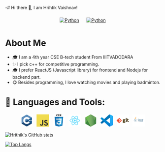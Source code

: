-#  Hi there 👋, I am Hrihtik Vaishnav!

<p align="center">
 <a href="https://www.linkedin.com/in/hrithik-vaishnav-6174271b9/" target="_blank" rel="noopener noreferrer"> <img src="https://img.shields.io/badge/LinkedIn-0077B5?style=for-the-badge&logo=linkedin&logoColor=white" alt="Python" height="40" style="vertical-align:top; margin:10px"></a>
 <a href="mailto:hrithik.vaishnav@shipsy.io"> <img src="https://img.shields.io/badge/Gmail-D14836?style=for-the-badge&logo=gmail&logoColor=white" alt="Python" height="40" style="vertical-align:top; margin:10px"></a>
</p>

# About Me

-   🎓  I am a 4th year CSE B-tech student From IIITVADODARA
-   ✨  I pick c++ for competitive programming.
-   🎓  I prefer ReactJS (Javascript library) for frontend and Nodejs for backend part.
-   😋  Besides programming, I love watching movies and playing badminton.


# 🧰 Languages and Tools:
<p align="center">
<img src="https://raw.githubusercontent.com/github/explore/80688e429a7d4ef2fca1e82350fe8e3517d3494d/topics/cpp/cpp.png" alt="c++" height="40" style="vertical-align:top; margin:4px">
<img src="https://raw.githubusercontent.com/github/explore/80688e429a7d4ef2fca1e82350fe8e3517d3494d/topics/javascript/javascript.png" alt="Javascript" height="40" style="vertical-align:top; margin:4px">
<img src="https://raw.githubusercontent.com/github/explore/80688e429a7d4ef2fca1e82350fe8e3517d3494d/topics/css/css.png" alt="css" height="40" style="vertical-align:top; margin:4px">
<img src="https://raw.githubusercontent.com/github/explore/80688e429a7d4ef2fca1e82350fe8e3517d3494d/topics/react/react.png" alt="reactjs" height="40" style="vertical-align:top; margin:4px">
<img src="https://raw.githubusercontent.com/github/explore/80688e429a7d4ef2fca1e82350fe8e3517d3494d/topics/nodejs/nodejs.png" alt="nodejs" height="40" style="vertical-align:top; margin:4px">
<img src="https://raw.githubusercontent.com/github/explore/80688e429a7d4ef2fca1e82350fe8e3517d3494d/topics/visual-studio-code/visual-studio-code.png" alt="VS Code" height="40" style="vertical-align:top; margin:4px">
<img src="https://raw.githubusercontent.com/github/explore/80688e429a7d4ef2fca1e82350fe8e3517d3494d/topics/git/git.png" alt="git" height="40" style="vertical-align:top; margin:4px">
<img src="https://raw.githubusercontent.com/github/explore/80688e429a7d4ef2fca1e82350fe8e3517d3494d/topics/java/java.png" alt="VS Code" height="40" style="vertical-align:top; margin:4px">
</p>



[![Hrithik's GitHub stats](https://github-readme-stats.vercel.app/api?username=hrithik-vaishnav-shipsy&show_icons=true&theme=tokyonight)](https://github.com/hrithik-vaishnav-shipsy/github-readme-stats)



[![Top Langs](https://github-readme-stats.vercel.app/api/top-langs/?username=hrithik-vaishnav-shipsy&layout=compact)](https://github.com/hrithik-vaishnav-shipsy/github-readme-stats)

